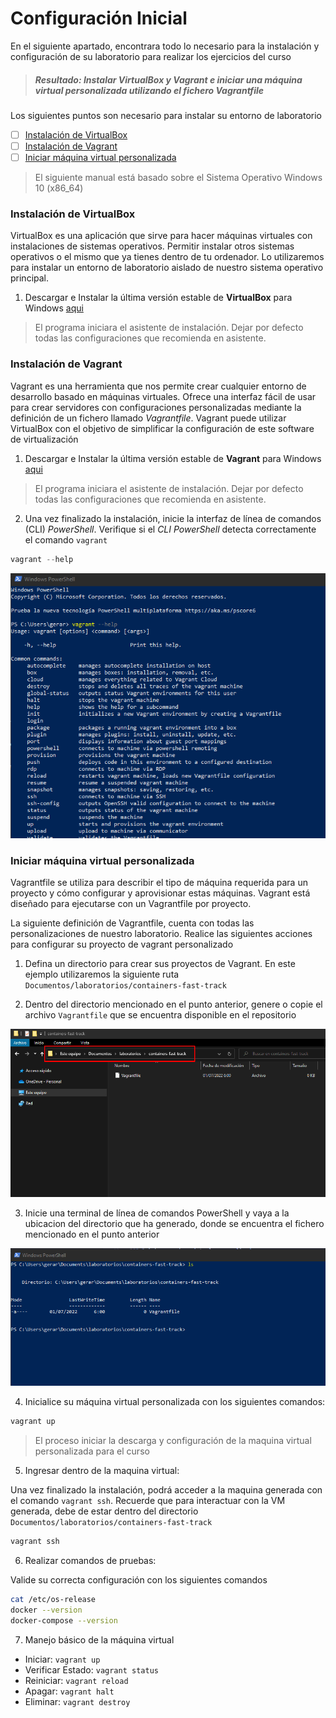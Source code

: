# Configuración Inicial 

En el siguiente apartado, encontrara todo lo necesario para la instalación y configuración de su laboratorio para realizar los ejercicios del curso

> ##### Resultado: Instalar VirtualBox y Vagrant e iniciar una máquina virtual personalizada utilizando el fichero _Vagrantfile_


Los siguientes puntos son necesario para instalar su entorno de laboratorio

- [ ] [Instalación de VirtualBox](#install-vb)
- [ ] [Instalación de Vagrant](#install-v)
- [ ] [Iniciar máquina virtual personalizada](#init)

> El siguiente manual está basado sobre el Sistema Operativo Windows 10 (x86_64)

<a name="install-vb"></a>
### Instalación de VirtualBox

VirtualBox es una aplicación que sirve para hacer máquinas virtuales con instalaciones de sistemas operativos. Permitir instalar otros sistemas operativos o el mismo que ya tienes dentro de tu ordenador. Lo utilizaremos para instalar un entorno de laboratorio aislado de nuestro sistema operativo principal.

1. Descargar e Instalar la última versión estable de **VirtualBox** para Windows [aqui](https://download.virtualbox.org/virtualbox/6.1.34/VirtualBox-6.1.34a-150636-Win.exe) 

>El programa iniciara el asistente de instalación. Dejar por defecto todas las configuraciones que recomienda en asistente.

<a name="install-v"></a>
### Instalación de Vagrant

Vagrant es una herramienta que nos permite crear cualquier entorno de desarrollo basado en máquinas virtuales. Ofrece una interfaz fácil de usar para crear servidores con configuraciones personalizadas mediante la definición de un fichero llamado _Vagrantfile_. Vagrant puede utilizar VirtualBox con el objetivo de simplificar la configuración de este software de virtualización

1. Descargar e Instalar la última versión estable de **Vagrant** para Windows [aqui](https://releases.hashicorp.com/vagrant/2.2.19/vagrant_2.2.19_x86_64.msi)

>El programa iniciara el asistente de instalación. Dejar por defecto todas las configuraciones que recomienda en asistente.

2. Una vez finalizado la instalación, inicie la interfaz de línea de comandos (CLI) _PowerShell_. Verifique si el _CLI PowerShell_ detecta correctamente el comando `vagrant`

```powershell
vagrant --help
```

![vagrant-1](img/vagrant-powershell-1.png)

<a name="init"></a>
### Iniciar máquina virtual personalizada

Vagrantfile se utiliza para describir el tipo de máquina requerida para un proyecto y cómo configurar y aprovisionar estas máquinas. Vagrant está diseñado para ejecutarse con un Vagrantfile por proyecto.

La siguiente definición de Vagrantfile, cuenta con todas las personalizaciones de nuestro laboratorio. Realice las siguientes acciones para configurar su proyecto de vagrant personalizado

1. Defina un directorio para crear sus proyectos de Vagrant. En este ejemplo utilizaremos la siguiente ruta `Documentos/laboratorios/containers-fast-track`

2. Dentro del directorio mencionado en el punto anterior, genere o copie el archivo `Vagrantfile` que se encuentra disponible en el repositorio

![vagrant-2](img/vagrant-docs-1.png)

3. Inicie una terminal de línea de comandos PowerShell y vaya a la ubicacion del directorio que ha generado, donde se encuentra el fichero mencionado en el punto anterior

![vagrant-2](img/vagrant-powershell-2.png)

4. Inicialice su máquina virtual personalizada con los siguientes comandos:

```powershell
vagrant up
```

> El proceso iniciar la descarga y configuración de la maquina virtual personalizada para el curso

5. Ingresar dentro de la maquina virtual:


Una vez finalizado la instalación, podrá acceder a la maquina generada con el comando `vagrant ssh`. Recuerde que para interactuar con la VM generada, debe de estar dentro del directorio `Documentos/laboratorios/containers-fast-track`

```powershell
vagrant ssh
```

6. Realizar comandos de pruebas:


Valide su correcta configuración con los siguientes comandos

```bash
cat /etc/os-release
docker --version
docker-compose --version
```

7. Manejo básico de la máquina virtual

* Iniciar: `vagrant up`
* Verificar Estado: `vagrant status`
* Reiniciar: `vagrant reload`
* Apagar: `vagrant halt`
* Eliminar: `vagrant destroy`

